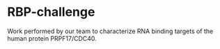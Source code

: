 # RBP-challenge
Work performed by our team to characterize RNA binding targets of the human protein PRPF17/CDC40.
